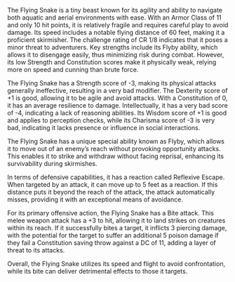 The Flying Snake is a tiny beast known for its agility and ability to navigate both aquatic and aerial environments with ease. With an Armor Class of 11 and only 10 hit points, it is relatively fragile and requires careful play to avoid damage. Its speed includes a notable flying distance of 60 feet, making it a proficient skirmisher. The challenge rating of CR 1/8 indicates that it poses a minor threat to adventurers. Key strengths include its Flyby ability, which allows it to disengage easily, thus minimizing risk during combat. However, its low Strength and Constitution scores make it physically weak, relying more on speed and cunning than brute force.

The Flying Snake has a Strength score of -3, making its physical attacks generally ineffective, resulting in a very bad modifier. The Dexterity score of +1 is good, allowing it to be agile and avoid attacks. With a Constitution of 0, it has an average resilience to damage. Intellectually, it has a very bad score of -4, indicating a lack of reasoning abilities. Its Wisdom score of +1 is good and applies to perception checks, while its Charisma score of -3 is very bad, indicating it lacks presence or influence in social interactions.

The Flying Snake has a unique special ability known as Flyby, which allows it to move out of an enemy’s reach without provoking opportunity attacks. This enables it to strike and withdraw without facing reprisal, enhancing its survivability during skirmishes. 

In terms of defensive capabilities, it has a reaction called Reflexive Escape. When targeted by an attack, it can move up to 5 feet as a reaction. If this distance puts it beyond the reach of the attack, the attack automatically misses, providing it with an exceptional means of avoidance.

For its primary offensive action, the Flying Snake has a Bite attack. This melee weapon attack has a +3 to hit, allowing it to land strikes on creatures within its reach. If it successfully bites a target, it inflicts 3 piercing damage, with the potential for the target to suffer an additional 5 poison damage if they fail a Constitution saving throw against a DC of 11, adding a layer of threat to its attacks. 

Overall, the Flying Snake utilizes its speed and flight to avoid confrontation, while its bite can deliver detrimental effects to those it targets.